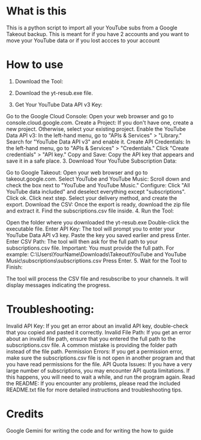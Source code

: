 # What is this
This is a python script to import all your YouTube subs from a Google Takeout backup. This is meant for if you have 2 accounts and you want to move your YouTube data or if you lost accces to your account
# How to use
1. Download the Tool:

1. Download the yt-resub.exe file.
2. Get Your YouTube Data API v3 Key:

Go to the Google Cloud Console: Open your web browser and go to console.cloud.google.com.
Create a Project: If you don't have one, create a new project. Otherwise, select your existing project.
Enable the YouTube Data API v3: In the left-hand menu, go to "APIs & Services" > "Library." Search for "YouTube Data API v3" and enable it.
Create API Credentials: In the left-hand menu, go to "APIs & Services" > "Credentials." Click "Create credentials" > "API key."
Copy and Save: Copy the API key that appears and save it in a safe place.
3. Download Your YouTube Subscription Data:

Go to Google Takeout: Open your web browser and go to takeout.google.com.
Select YouTube and YouTube Music: Scroll down and check the box next to "YouTube and YouTube Music."
Configure: Click "All YouTube data included" and deselect everything except "subscriptions". Click ok. Click next step. Select your delivery method, and create the export.
Download the CSV: Once the export is ready, download the zip file and extract it. Find the subscriptions.csv file inside.
4. Run the Tool:

Open the folder where you downloaded the yt-resub.exe
Double-click the executable file.
Enter API Key: The tool will prompt you to enter your YouTube Data API v3 key. Paste the key you saved earlier and press Enter.
Enter CSV Path: The tool will then ask for the full path to your subscriptions.csv file.
Important: You must provide the full path. For example: C:\Users\YourName\Downloads\Takeout\YouTube and YouTube Music\subscriptions\subscriptions.csv
Press Enter.
5. Wait for the Tool to Finish:

The tool will process the CSV file and resubscribe to your channels.
It will display messages indicating the progress.
# Troubleshooting:

Invalid API Key: If you get an error about an invalid API key, double-check that you copied and pasted it correctly.
Invalid File Path: If you get an error about an invalid file path, ensure that you entered the full path to the subscriptions.csv file. A common mistake is providing the folder path instead of the file path.
Permission Errors: If you get a permission error, make sure the subscriptions.csv file is not open in another program and that you have read permissions for the file.
API Quota Issues: If you have a very large number of subscriptions, you may encounter API quota limitations. If this happens, you will need to wait a while, and run the program again.
Read the README: If you encounter any problems, please read the included README.txt file for more detailed instructions and troubleshooting tips.
# Credits
Google Gemini for writing the code and for writing the how to guide
